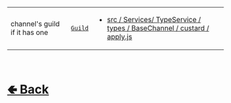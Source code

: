 <table>
<tr><td>

channel's guild if it has one<br>

</td><td> 

[`Guild`](https://github.com/shysolocup/noscord.js/wiki/Guild)

</td><td>

- [src / Services/ TypeService / types / BaseChannel / custard / apply.js](https://github.com/shysolocup/noscord.js/blob/main/src/Services/TypeService/types/BaseChannel/custard/apply.js)

</td></tr>

</table>

<br> <h1> [🢀 Back](https://github.com/shysolocup/noscord.js/wiki/BaseChannel-Elements) </h1>